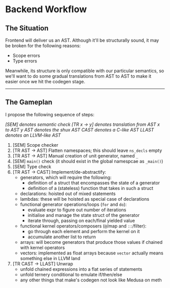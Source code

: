 Backend Workflow
================
The Situation
-------------

Frontend will deliver us an AST. 
Although it'll be structurally sound, it may be broken for the following reasons:

* Scope errors
* Type errors

Meanwhile, its structure is only compatible with our particular semantics,
so we'll want to do some gradual translations from AST to AST
to make it easier once we hit the codegen stage.

---
The Gameplan
------------

I propose the following sequence of steps:

_[SEM] denotes semantic check_
_[TR x -> y] denotes translation from AST x to AST y_
_AST denotes the shux AST_
_CAST denotes a C-like AST_
_LLAST denotes an LLVM-like AST_

1. [SEM] Scope checker
2. [TR AST -> AST] Flatten namespaces; this should leave `ns_decls` empty
3. [TR AST -> AST] Manual creation of unit generator, named `_`
3. [SEM] `main()` check (it should exist in the global namespcae as `_main()`)
4. [SEM] Type check
5. [TR AST -> CAST] Implement/de-abstractify:
	* generators, which will require the following:
		* definition of a struct that encompasses the state of a generator
		* definition of a (stateless) function that takes in such a struct
	* declarations: hoisted out of mixed statements
	* lambdas: these will be hoisted as special case of declarations
	* functional generator operations/loops (`for` and `do`):
		* evaluate expr to figure out number of iterations
		* initialise and manage the state struct of the generator
		* iterate through, passing on each/final yielded value
	* functional kernel operators/composers (`@`/map and `::`/filter):
		* go through each element and perform the kernel on it
		* accumulate another list to return
	* arrays: will become generators that produce those values if chained with kernel operators
	* vectors: implemented as float arrays 
	because `vector` actually means something else in LLVM land
6. [TR CAST -> LLAST] Unwrap 
	* unfold chained expressions into a flat series of statements
	* unfold ternery conditional to emulate if/then/else
	* any other things that make's codegen not look like Medusa on meth
